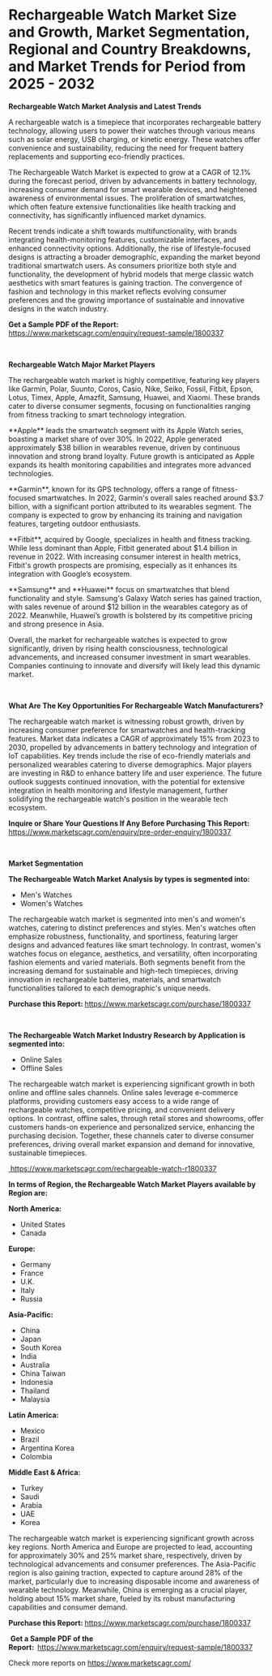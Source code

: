 <p><h1>Rechargeable Watch Market Size and Growth, Market Segmentation, Regional and Country Breakdowns, and Market Trends for Period from 2025 -  2032</h1></p><p><strong>Rechargeable Watch Market Analysis and Latest Trends</strong></p>
<p><p>A rechargeable watch is a timepiece that incorporates rechargeable battery technology, allowing users to power their watches through various means such as solar energy, USB charging, or kinetic energy. These watches offer convenience and sustainability, reducing the need for frequent battery replacements and supporting eco-friendly practices.</p><p>The Rechargeable Watch Market is expected to grow at a CAGR of 12.1% during the forecast period, driven by advancements in battery technology, increasing consumer demand for smart wearable devices, and heightened awareness of environmental issues. The proliferation of smartwatches, which often feature extensive functionalities like health tracking and connectivity, has significantly influenced market dynamics. </p><p>Recent trends indicate a shift towards multifunctionality, with brands integrating health-monitoring features, customizable interfaces, and enhanced connectivity options. Additionally, the rise of lifestyle-focused designs is attracting a broader demographic, expanding the market beyond traditional smartwatch users. As consumers prioritize both style and functionality, the development of hybrid models that merge classic watch aesthetics with smart features is gaining traction. The convergence of fashion and technology in this market reflects evolving consumer preferences and the growing importance of sustainable and innovative designs in the watch industry.</p></p>
<p><strong>Get a Sample PDF of the Report:&nbsp;</strong> <a href="https://www.marketscagr.com/enquiry/request-sample/1800337?utm_campaign=2339&utm_medium=2&utm_source=Github&utm_content=ia&utm_term=07022025&utm_id=rechargeable-watch">https://www.marketscagr.com/enquiry/request-sample/1800337</a></p>
<p>&nbsp;</p>
<p><strong>Rechargeable Watch Major Market Players</strong></p>
<p><p>The rechargeable watch market is highly competitive, featuring key players like Garmin, Polar, Suunto, Coros, Casio, Nike, Seiko, Fossil, Fitbit, Epson, Lotus, Timex, Apple, Amazfit, Samsung, Huawei, and Xiaomi. These brands cater to diverse consumer segments, focusing on functionalities ranging from fitness tracking to smart technology integration.</p><p>**Apple** leads the smartwatch segment with its Apple Watch series, boasting a market share of over 30%. In 2022, Apple generated approximately $38 billion in wearables revenue, driven by continuous innovation and strong brand loyalty. Future growth is anticipated as Apple expands its health monitoring capabilities and integrates more advanced technologies.</p><p>**Garmin**, known for its GPS technology, offers a range of fitness-focused smartwatches. In 2022, Garmin's overall sales reached around $3.7 billion, with a significant portion attributed to its wearables segment. The company is expected to grow by enhancing its training and navigation features, targeting outdoor enthusiasts.</p><p>**Fitbit**, acquired by Google, specializes in health and fitness tracking. While less dominant than Apple, Fitbit generated about $1.4 billion in revenue in 2022. With increasing consumer interest in health metrics, Fitbit's growth prospects are promising, especially as it enhances its integration with Google’s ecosystem.</p><p>**Samsung** and **Huawei** focus on smartwatches that blend functionality and style. Samsung's Galaxy Watch series has gained traction, with sales revenue of around $12 billion in the wearables category as of 2022. Meanwhile, Huawei’s growth is bolstered by its competitive pricing and strong presence in Asia.</p><p>Overall, the market for rechargeable watches is expected to grow significantly, driven by rising health consciousness, technological advancements, and increased consumer investment in smart wearables. Companies continuing to innovate and diversify will likely lead this dynamic market.</p></p>
<p>&nbsp;</p>
<p><strong>What Are The Key Opportunities For Rechargeable Watch Manufacturers?</strong></p>
<p><p>The rechargeable watch market is witnessing robust growth, driven by increasing consumer preference for smartwatches and health-tracking features. Market data indicates a CAGR of approximately 15% from 2023 to 2030, propelled by advancements in battery technology and integration of IoT capabilities. Key trends include the rise of eco-friendly materials and personalized wearables catering to diverse demographics. Major players are investing in R&D to enhance battery life and user experience. The future outlook suggests continued innovation, with the potential for extensive integration in health monitoring and lifestyle management, further solidifying the rechargeable watch's position in the wearable tech ecosystem.</p></p>
<p><strong>Inquire or Share Your Questions If Any Before Purchasing This Report:</strong> <a href="https://www.marketscagr.com/enquiry/pre-order-enquiry/1800337?utm_campaign=2339&utm_medium=2&utm_source=Github&utm_content=ia&utm_term=07022025&utm_id=rechargeable-watch">https://www.marketscagr.com/enquiry/pre-order-enquiry/1800337</a></p>
<p>&nbsp;</p>
<p><strong>Market Segmentation</strong></p>
<p><strong>The Rechargeable Watch Market Analysis by types is segmented into:</strong></p>
<p><ul><li>Men's Watches</li><li>Women's Watches</li></ul></p>
<p><p>The rechargeable watch market is segmented into men's and women's watches, catering to distinct preferences and styles. Men's watches often emphasize robustness, functionality, and sportiness, featuring larger designs and advanced features like smart technology. In contrast, women's watches focus on elegance, aesthetics, and versatility, often incorporating fashion elements and varied materials. Both segments benefit from the increasing demand for sustainable and high-tech timepieces, driving innovation in rechargeable batteries, materials, and smartwatch functionalities tailored to each demographic's unique needs.</p></p>
<p><strong>Purchase this Report:&nbsp;</strong><a href="https://www.marketscagr.com/purchase/1800337?utm_campaign=2339&utm_medium=2&utm_source=Github&utm_content=ia&utm_term=07022025&utm_id=rechargeable-watch">https://www.marketscagr.com/purchase/1800337</a></p>
<p>&nbsp;</p>
<p><strong>The Rechargeable Watch Market Industry Research by Application is segmented into:</strong></p>
<p><ul><li>Online Sales</li><li>Offline Sales</li></ul></p>
<p><p>The rechargeable watch market is experiencing significant growth in both online and offline sales channels. Online sales leverage e-commerce platforms, providing customers easy access to a wide range of rechargeable watches, competitive pricing, and convenient delivery options. In contrast, offline sales, through retail stores and showrooms, offer customers hands-on experience and personalized service, enhancing the purchasing decision. Together, these channels cater to diverse consumer preferences, driving overall market expansion and demand for innovative, sustainable timepieces.</p></p>
<p><a href="https://www.marketscagr.com/rechargeable-watch-r1800337?utm_campaign=2339&utm_medium=2&utm_source=Github&utm_content=ia&utm_term=07022025&utm_id=rechargeable-watch">&nbsp;https://www.marketscagr.com/rechargeable-watch-r1800337</a></p>
<p><strong>In terms of Region, the Rechargeable Watch Market Players available by Region are:</strong></p>
<p>
    <p> <strong> North America: </strong>
        <ul>
            <li>United States</li>
            <li>Canada</li>
        </ul>
        </p> 
    <p> <strong> Europe: </strong>
        <ul>
            <li>Germany</li>
            <li>France</li>
            <li>U.K.</li>
            <li>Italy</li>
            <li>Russia</li>
        </ul>
        </p> 
    <p> <strong> Asia-Pacific: </strong>
        <ul>
            <li>China</li>
            <li>Japan</li>
            <li>South Korea</li>
            <li>India</li>
            <li>Australia</li>
            <li>China Taiwan</li>
            <li>Indonesia</li>
            <li>Thailand</li>
            <li>Malaysia</li>
        </ul>
        </p> 
    <p> <strong> Latin America: </strong>
        <ul>
            <li>Mexico</li>
            <li>Brazil</li>
            <li>Argentina Korea</li>
            <li>Colombia</li>
        </ul>
        </p> 
    <p> <strong> Middle East & Africa: </strong>
        <ul>
            <li>Turkey</li>
            <li>Saudi</li>
            <li>Arabia</li>
            <li>UAE</li>
            <li>Korea</li>
        </ul>
    </p>
    </p>
<p><p>The rechargeable watch market is experiencing significant growth across key regions. North America and Europe are projected to lead, accounting for approximately 30% and 25% market share, respectively, driven by technological advancements and consumer preferences. The Asia-Pacific region is also gaining traction, expected to capture around 28% of the market, particularly due to increasing disposable income and awareness of wearable technology. Meanwhile, China is emerging as a crucial player, holding about 15% market share, fueled by its robust manufacturing capabilities and consumer demand.</p></p>
<p><strong>Purchase this Report: </strong><a href="https://www.marketscagr.com/purchase/1800337?utm_campaign=2339&utm_medium=2&utm_source=Github&utm_content=ia&utm_term=07022025&utm_id=rechargeable-watch">https://www.marketscagr.com/purchase/1800337</a></p>
<p>&nbsp;<strong>Get a Sample PDF of the Report:&nbsp;&nbsp;</strong><a href="https://www.marketscagr.com/enquiry/request-sample/1800337?utm_campaign=2339&utm_medium=2&utm_source=Github&utm_content=ia&utm_term=07022025&utm_id=rechargeable-watch">https://www.marketscagr.com/enquiry/request-sample/1800337</a></p>
<p><strong></strong></p>
<p>Check more reports on <a href="https://www.marketscagr.com/?utm_campaign=2339&utm_medium=2&utm_source=Github&utm_content=ia&utm_term=07022025&utm_id=rechargeable-watch">https://www.marketscagr.com/</a></p>